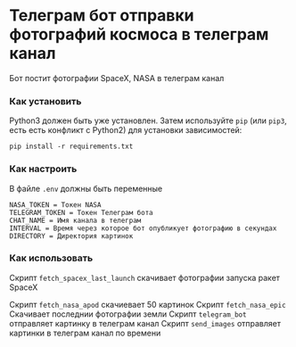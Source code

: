 # Телеграм бот отправки фотографий космоса в телеграм канал

Бот постит фотографии SpaceX, NASA в телеграм канал

### Как установить

Python3 должен быть уже установлен. 
Затем используйте `pip` (или `pip3`, есть есть конфликт с Python2) для установки зависимостей:
```
pip install -r requirements.txt
```

### Как настроить

В файле ```.env``` должны быть переменные

```
NASA_TOKEN = Токен NASA
TELEGRAM_TOKEN = Токен Телеграм бота
CHAT_NAME = Имя канала в телеграм
INTERVAL = Время через которое бот опубликует фотографию в секундах
DIRECTORY = Директория картинок
```

### Как использовать



Скрипт `fetch_spacex_last_launсh` скачивает фотографии запуска ракет SpaceX


Скрипт `fetch_nasa_apod` скачиевает 50 картинок 
Скрипт `fetch_nasa_epic` Скачивает последнии фотографии земли
Скрипт `telegram_bot` отправляет картинку в телеграм канал
Скрипт `send_images` отправляет картинки в телеграм канал по времени